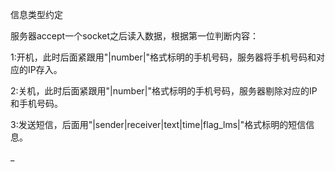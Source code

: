 信息类型约定

服务器accept一个socket之后读入数据，根据第一位判断内容：

1:开机，此时后面紧跟用"|number|"格式标明的手机号码，服务器将手机号码和对应的IP存入。

2:关机，此时后面紧跟用"|number|"格式标明的手机号码，服务器剔除对应的IP和手机号码。

3:发送短信，后面用"|sender|receiver|text|time|flag_lms|"格式标明的短信信息。


_
